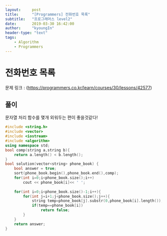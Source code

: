 ```yaml
---
layout:     post
title:      "[Programmers] 전화번호 목록"
subtitle:   "프로그래머스 level2"
date:       2019-03-30 16:42:00
author:     "kyoungIn"
header-type: "text"
tags:
    - Algorithm
    - Programmers
---
```

# 전화번호 목록

문제 링크 : (https://programmers.co.kr/learn/courses/30/lessons/42577)

## 풀이

문자열 처리 함수를 몇개 외워두는 편이 좋을것같다!

```cpp
#include <string.h>
#include <vector>
#include <iostream>
#include <algorithm>
using namespace std;
bool comp(string a,string b){
    return a.length() < b.length();
}
bool solution(vector<string> phone_book) {
    bool answer = true;
    sort(phone_book.begin(),phone_book.end(),comp);
    for(int i=0;i<phone_book.size();i++)
        cout << phone_book[i]<< ' ';
    
    for(int i=0;i<phone_book.size()-1;i++){
        for(int j=i+1;j<phone_book.size();j++){
            string temp=phone_book[j].substr(0,phone_book[i].length());
            if(temp==phone_book[i])
                return false;
        }
    }
    return answer;
}
```

